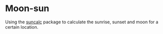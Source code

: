 # Moon-sun

Using the [suncalc]() package to calculate the sunrise, sunset and moon for a certain location.